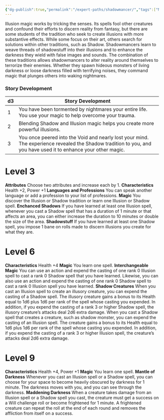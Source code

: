 ```yaml
---
{"dg-publish":true,"permalink":"/expert-paths/shadowmancer/","tags":["Magic"]}
---
```


Illusion magic works by tricking the senses. Its spells fool other creatures and confound their efforts to discern reality from fantasy, but there are some students of the tradition who seek to create illusions with more substantive effects. While some focus on their art, others search for solutions within other traditions, such as Shadow.
Shadowmancers learn to weave threads of shadowstuff into their illusions and to enhance the darkness they wield with false images and sounds. The combination of these traditions allows shadowmancers to alter reality around themselves to terrorize their enemies. Whether they spawn hideous monsters of living darkness or loose darkness filled with terrifying noises, they command magic that plunges others into waking nightmares.
###  Story Development

| d3  | Story Development                                                                                                                                               |
| --- | --------------------------------------------------------------------------------------------------------------------------------------------------------------- |
| 1   | You have been tormented by nightmares your entire life. You use your magic to help overcome your trauma.                                                        |
| 2   | Blending Shadow and Illusion magic helps you create more powerful illusions.                                                                                    |
| 3   | You once peered into the Void and nearly lost your mind. The experience revealed the Shadow tradition to you, and you have used it to enhance your other magic. |
# Level 3
**Attributes** Choose two attributes and increase each by 1.
**Characteristics** Health +2, Power +1
**Languages and Professions** You can speak another language or add a profession to your list of professions.
**Magic** You discover the Illusion or Shadow tradition or learn one Illusion or Shadow spell.
**Enchanced Shadows** If you have learned at least one Illusion spell, whenever you cast a Shadow spell that has a duration of 1 minute or that affects an area, you can either increase the duration to 10 minutes or double the size of the area.
**Shadowstuff** If you have learned at least one Shadow spell, you impose 1 bane on rolls made to discern illusions you create for what they are.
# Level 6
**Characteristics** Health +4
**Magic** You learn one spell.
**Interchangeable Magic** You can use an action and expend the casting of one rank 0 Illusion spell to cast a rank 0 Shadow spell that you have learned. Likewise, you can also use an action and expend the casting of one rank 0 Shadow spell to cast a rank 0 Illusion spell you have learned.
**Shadow Creatures** When you cast an Illusion spell to create an illusory creature, you can expend the casting of a Shadow spell. The illusory creature gains a bonus to its Health equal to 1d6 plus 1d6 per rank of the spell whose casting you expended. In addition, if you expend the casting of a rank 3 or higher Shadow spell, the illusory creature’s attacks deal 2d6 extra damage.
When you cast a Shadow spell that creates a creature, such as shadow monster, you can expend the casting of an Illusion spell. The creature gains a bonus to its Health equal to 1d6 plus 1d6 per rank of the spell whose casting you expended. In addition, if you expend the casting of a rank 3 or higher Illusion spell, the creature’s attacks deal 2d6 extra damage.
# Level 9
**Characteristics** Health +4, Power +1
**Magic** You learn one spell.
**Mantle of Darkness** Whenever you cast an Illusion spell or a Shadow spell, you can choose for your space to become heavily obscured by darkness for 1 minute. The darkness moves with you, and you can see through the darkness.
**Maddening Darkness** When a creature takes damage from an Illusion spell or a Shadow spell you cast, the creature must get a success on a Will challenge roll or become frightened for 1 minute. A frightened creature can repeat the roll at the end of each round and removes the affliction from itself on a success.